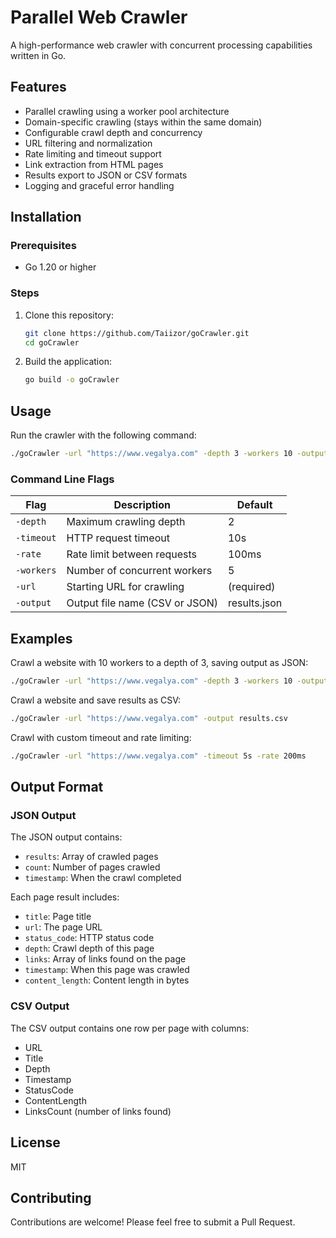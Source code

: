 # Parallel Web Crawler

A high-performance web crawler with concurrent processing capabilities written in Go.

## Features

- Parallel crawling using a worker pool architecture
- Domain-specific crawling (stays within the same domain)
- Configurable crawl depth and concurrency
- URL filtering and normalization
- Rate limiting and timeout support 
- Link extraction from HTML pages
- Results export to JSON or CSV formats
- Logging and graceful error handling

## Installation

### Prerequisites

- Go 1.20 or higher

### Steps

1. Clone this repository:
   ```bash
   git clone https://github.com/Taiizor/goCrawler.git
   cd goCrawler
   ```

2. Build the application:
   ```bash
   go build -o goCrawler
   ```

## Usage

Run the crawler with the following command:

```bash
./goCrawler -url "https://www.vegalya.com" -depth 3 -workers 10 -output results.json
```

### Command Line Flags

| Flag | Description | Default |
|------|-------------|---------|
| `-depth` | Maximum crawling depth | 2 |
| `-timeout` | HTTP request timeout | 10s |
| `-rate` | Rate limit between requests | 100ms |
| `-workers` | Number of concurrent workers | 5 |
| `-url` | Starting URL for crawling | (required) |
| `-output` | Output file name (CSV or JSON) | results.json |

## Examples

Crawl a website with 10 workers to a depth of 3, saving output as JSON:
```bash
./goCrawler -url "https://www.vegalya.com" -depth 3 -workers 10 -output results.json
```

Crawl a website and save results as CSV:
```bash
./goCrawler -url "https://www.vegalya.com" -output results.csv
```

Crawl with custom timeout and rate limiting:
```bash
./goCrawler -url "https://www.vegalya.com" -timeout 5s -rate 200ms
```

## Output Format

### JSON Output

The JSON output contains:
- `results`: Array of crawled pages
- `count`: Number of pages crawled
- `timestamp`: When the crawl completed

Each page result includes:
- `title`: Page title
- `url`: The page URL
- `status_code`: HTTP status code
- `depth`: Crawl depth of this page
- `links`: Array of links found on the page
- `timestamp`: When this page was crawled
- `content_length`: Content length in bytes

### CSV Output

The CSV output contains one row per page with columns:
- URL
- Title
- Depth
- Timestamp
- StatusCode
- ContentLength
- LinksCount (number of links found)

## License

MIT

## Contributing

Contributions are welcome! Please feel free to submit a Pull Request. 
